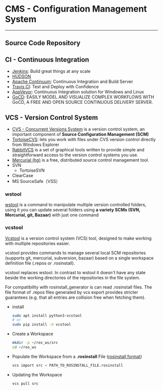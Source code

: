 # CMS - Configuration Management System

---

## Source Code Repository

## CI - Continuous Integration

* [Jenkins](https://jenkins.io/): Build great things at any scale
* [HUDSON](http://hudson-ci.org/)
* [Apache Continuum](http://continuum.apache.org/): Continuous Integration and Build Server
* [Travis CI](https://travis-ci.org/): Test and Deploy with Confidence
* [AppVeyor](https://www.appveyor.com/): Continuous Integration solution for Windows and Linux
* [GoCD](https://www.gocd.org/): EASILY MODEL AND VISUALIZE COMPLEX WORKFLOWS WITH GoCD, A FREE AND OPEN SOURCE CONTINUOUS DELIVERY SERVER.

## VCS - Version Control System

* [CVS - Concurrent Versions System](http://www.nongnu.org/cvs/) is a version control system, an important component of **Source Configuration Management (SCM)**
* [TortoiseCVS](http://www.tortoisecvs.org/): lets you work with files under CVS version control directly from Windows Explorer
* [RabbitVCS](http://rabbitvcs.org/) is a set of graphical tools written to provide simple and straightforward access to the version control systems you use.
* [Mercurial (hg)](https://www.mercurial-scm.org/) is a free, distributed source control management tool.
* SVN
    - TortoiseSVN
* ClearCase
* MS SourceSafe（VSS）

### wstool

[wstool](https://www.mankier.com/1/wstool) is a command to manipulate multiple version controlled folders, using it you can update several folders using **a variety SCMs (SVN, Mercurial, git, Bazaar)** with just one command

### vcstool

[Vcstool](http://wiki.ros.org/vcstool) is a version control system (VCS) tool, designed to make working with multiple repositories easier.

vcstool provides commands to manage several local SCM repositories (supports git, mercurial, subversion, bazaar) based on a single workspace definition file (.repos or .rosinstall).

vcstool replaces wstool. In contrast to wstool it doesn't have any state beside the working directories of the repositories in the file system.

For compatibility with rosinstall_generator is can read .rosinstall files. The file format of .repos files generated by vcs export provides stricter guarantees (e.g. that all entries are collision free when fetching them).

* install
  ```sh
  sudo apt install python3-vcstool
  # or
  sudo pip install -U vcstool
  ```

* Create a Workspace
  ```sh
  mkdir -p ~/ros_ws/src
  cd ~/ros_ws
  ```

* Populate the Workspace from a **.rosinstall** File ([rosinstall format](https://docs.ros.org/en/independent/api/rosinstall/html/rosinstall_file_format.html))
  ```sh
  vcs import src < PATH_TO_ROSINSTALL_FILE.rosinstall
  ```

* Updating the Workspace
  ```sh
  vcs pull src
  ```
  
